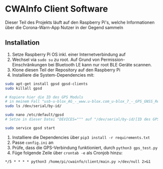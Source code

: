 # CWAInfo Client Software

Dieser Teil des Projekts läuft auf den Raspberry Pi's, welche Informationen über die Corona-Warn-App Nutzer in der Gegend sammeln

## Installation

1. Setze Raspberry Pi OS inkl. einer Internetverbindung auf
1. Wechsel via `sudo su` zu root. Auf Grund von Permission-Einschränkungen bei Bluetooth LE kann nur root BLE Geräte scannen.
1. Klone diesen Teil der Repository auf den Raspberry Pi
1. Installiere die System-Dependencies mit:
```bash
sudo apt-get install gpsd gpsd-clients
sudo killall gpsd

# Kopiere hier die ID des GPS Moduls
# in meinem Fall "usb-u-blox_AG_-_www.u-blox.com_u-blox_7_-_GPS_GNSS_Receiver-if00"
sudo ls /dev/serial/by-id/

sudo nano /etc/default/gpsd
# Setze in dieser Datei "DEVICES=""" auf "/dev/serial/by-id/[ID des GPS Gerätes]"

sudo service gpsd start
```
1. Installiere die Dependencies über `pip3 install -r requirements.txt`
1. Passe `config.ini` an
1. Prüfe, dass die GPS-Verbindung funktioniert, durch `python3 gps_test.py`
1. Füge folgende Zeile über `crontab -e` als Cronjob hinzu:
```
*/5 * * * * python3 /home/pi/cwainfo/client/main.py >/dev/null 2>&1
```
